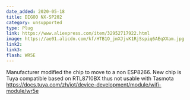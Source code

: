 ```yaml
---
date_added: 2020-05-18
title: DIGOO NX-SP202
category: unsupported
type: Plug
link: https://www.aliexpress.com/item/32952717922.html
image: https://ae01.alicdn.com/kf/HTB1O_jmXJjvK1RjSspiq6AEqXXam.jpg
link2: 
link3: 
flash: WR5E
---
```

Manufacturer modified the chip to move to a non ESP8266. New chip is Tuya compatible based on RTL8710BX thus not usable with Tasmota https://docs.tuya.com/zh/iot/device-development/module/wifi-module/wr5e